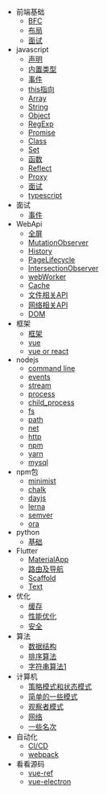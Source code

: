 * 前端基础
  * [BFC](css/BFC.md)
  * [布局](css/layout.md)
  * [面试](css/css面试点.md)
* javascript
  * [声明](js/声明.md)
  * [内置类型](js/内置类型.md)
  * [事件](js/EventLoop.md)
  * [this指向](js/this指向.md)
  * [Array](js/array.md)
  * [String](js/string.md)
  * [Object](js/Object.md)
  * [RegExp](js/RegExp.md)
  * [Promise](js/Promise.md)
  * [Class](js/Class.md)
  * [Set](js/set.md)
  * [函数](js/函数.md)
  * [Reflect](js/Reflect.md)
  * [Proxy](js/proxy.md)
  * [面试](js/js_interview.md)
  * [typescript](js/typescript.md)
* 面试
  * [事件](interview/面试.md)
* WebApi
  * [全屏](webApi/fullscreen.md)
  * [MutationObserver](webApi/MutationObserver.md)
  * [History](webApi/History.md)
  * [PageLifecycle](webApi/PageLifecycle.md)
  * [IntersectionObserver](webApi/IntersectionObserver.md)
  * [webWorker](weApi/webWorker.md)
  * [Cache](webApi/cache.md)  
  * [文件相关API](webApi/文件相关API.md)
  * [网络相关API](webApi/网络相关Api.md)
  * [DOM](webApi/DOM.md)
* 框架
  * [框架](mvvm/框架.md)
  * [vue](mvvm/vue.md)
  * [vue or react](mvvm/vue和react的diff.md)
* nodejs
  * [command line](node/commandLine.md)
  * [events](node/native/events.md)
  * [stream](node/native/stream.md)
  * [process](node/native/process.md)
  * [child_process](node/native/child_process.md)
  * [fs](node/native/fs.md)
  * [path](node/native/path.md)
  * [net](node/native/net.md)
  * [http](node/native/http.md)  
  * [npm](node/npm/npm.md)
  * [yarn](node/npm/yarn.md)
  * [mysql](database/mysql.md)
* npm包
  * [minimist](node/npm/minimist.md)
  * [chalk](node/npm/chalk.md)
  * [dayjs](node/npm/dayjs.md)
  * [lerna](node/npm/lerna.md)
  * [semver](node/npm/semver.md)
  * [ora](node/npm/ora.md)
* python
  * [基础](python/python.md)
* Flutter
  * [MaterialApp](flutter/app配置.md)
  * [路由及导航](flutter/路由和导航.md)
  * [Scaffold](flutter/页面容器.md)
  * [Text](flutter/Text.md)
* 优化
  * [缓存](chrome/cache.md)
  * [性能优化](chrome/performance.md)
  * [安全](chrome/safety.md)
* 算法
  * [数据结构](algorithm/数据结构.md)
  * [排序算法](algorithm/home.md)
  * [字符串算法1](algorithm/字符串相关算法一.md)
* 计算机
  * [策略模式和状态模式](computer/策略模式&状态模式.md)
  * [简单的一些模式](computer/简单的一些模式.md)
  * [观察者模式](computer/观察者模式.md)
  * [网络](computer/网络.md)
  * [一些名次](computer/notification.md)
* 自动化
  * [CI/CD](mode/CICD.md)
  * [webpack](mode/webpack.md)
* 看看源码
  * [vue-ref](sourceCode/vue-ref.md)
  * [vue-electron](sourceCode/vue-electron.md)

